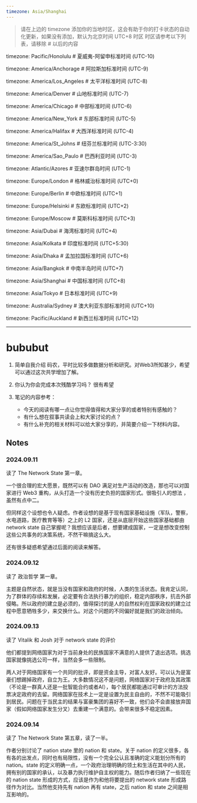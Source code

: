 ```yaml
---
timezone: Asia/Shanghai
---
```


> 请在上边的 timezone 添加你的当地时区，这会有助于你的打卡状态的自动化更新，如果没有添加，默认为北京时间 UTC+8 时区
> 时区请参考以下列表，请移除 # 以后的内容

timezone: Pacific/Honolulu # 夏威夷-阿留申标准时间 (UTC-10)

timezone: America/Anchorage # 阿拉斯加标准时间 (UTC-9)

timezone: America/Los_Angeles # 太平洋标准时间 (UTC-8)

timezone: America/Denver # 山地标准时间 (UTC-7)

timezone: America/Chicago # 中部标准时间 (UTC-6)

timezone: America/New_York # 东部标准时间 (UTC-5)

timezone: America/Halifax # 大西洋标准时间 (UTC-4)

timezone: America/St_Johns # 纽芬兰标准时间 (UTC-3:30)

timezone: America/Sao_Paulo # 巴西利亚时间 (UTC-3)

timezone: Atlantic/Azores # 亚速尔群岛时间 (UTC-1)

timezone: Europe/London # 格林威治标准时间 (UTC+0)

timezone: Europe/Berlin # 中欧标准时间 (UTC+1)

timezone: Europe/Helsinki # 东欧标准时间 (UTC+2)

timezone: Europe/Moscow # 莫斯科标准时间 (UTC+3)

timezone: Asia/Dubai # 海湾标准时间 (UTC+4)

timezone: Asia/Kolkata # 印度标准时间 (UTC+5:30)

timezone: Asia/Dhaka # 孟加拉国标准时间 (UTC+6)

timezone: Asia/Bangkok # 中南半岛时间 (UTC+7)

timezone: Asia/Shanghai # 中国标准时间 (UTC+8)

timezone: Asia/Tokyo # 日本标准时间 (UTC+9)

timezone: Australia/Sydney # 澳大利亚东部标准时间 (UTC+10)

timezone: Pacific/Auckland # 新西兰标准时间 (UTC+12)

---

# bububut

1. 简单自我介绍
   码农，平时比较多做数据分析和研究。对Web3所知甚少，希望可以通过这次共学增加了解。
   
2. 你认为你会完成本次残酷学习吗？
   很有希望
   
3. 笔记的内容参考：
   - 今天的阅读有哪一点让你觉得值得和大家分享的或者特别有感触的？
   - 有什么想在叙事共读会上和大家讨论的点？
   - 有什么补充的相关材料可以给大家分享的，并简要介绍一下材料内容。

## Notes

<!-- Content_START -->

### 2024.09.11

读了 The Network State 第一章。

一个很合理的宏大愿景，既然可以有 DAO 满足对生产活动的改造，那也可以对国家进行 Web3 重构，从头打造一个没有历史负担的国家形式。很吸引人的想法 ，虽然有点中二。

但同样这个设想也令人疑虑。作者设想的是基于现有国家基础设施（军队，警察，水电道路，医疗教育等等）之上的 L2 国家，还是从底层开始这些国家基础都由 network state 自己掌握呢？我想应该是后者，想要建成国家，一定是想改变控制这些公共事务的决策系统，不然干嘛搞这么大。

还有很多疑惑希望通过后面的阅读来解答。

### 2024.09.12

读了 政治哲学 第一章。

主题是自然状态，就是当没有国家和政府的时候，人类的生活状态。我肯定认同，为了群体的存续和发展，必定要有合法执行暴力的组织，稳定内部秩序，抗击外部侵略。所以政府的建立是必须的，值得探讨的是人的自然权利在国家政权的建立过程中愿意牺牲多少，来交换什么。对这个问题的不同偏好就是我们的政治倾向。

### 2024.09.13

读了 Vitalik 和 Josh 对于 network state 的评价

他们都提到网络国家为对于当前身处的民族国家不满意的人提供了退出选项。挑选国家就像挑选公司一样，当然会多一些限制。

两人对于网络国家有一个共同的批评，即是资金主导，对富人友好。可以认为是富豪们想踢掉政府，自立为王。大多数情况这不是问题，网络国家对于政府及其政策（不论是一群真人还是一批智能合约或者AI），每个居民都能通过可审计的方法投票决定政府的去留。网络国家在技术上一定是设置为民主自由的，不然不可能吸引到居民。问题在于当民主的结果与富豪集团的喜好不一致，他们会不会直接放弃国家（假如网络国家发生分叉）去重建一个满意的。会带来很多不稳定因素。

### 2024.09.14

读了 The Network State 第五章，读了一半。

作者分别讨论了 nation state 里的 nation 和 state。关于 nation 的定义很多，各有各的出发点，同时也有局限性，没有一个完全公认且准确的定义能划分所有的 nation。state 的定义明确一点，一个政府治理明确的领土和生活在其中的人民，拥有别的国家的承认，以及暴力执行维护自主权的能力。随后作者归纳了一些现在的 nation state 形成的方式，应该是作为和他将要提出的 network state 形成路径作为对比。当然他支持先有 nation 再有 state，之后 nation 和 state 之间是相互影响的。


<!-- Content_END -->
